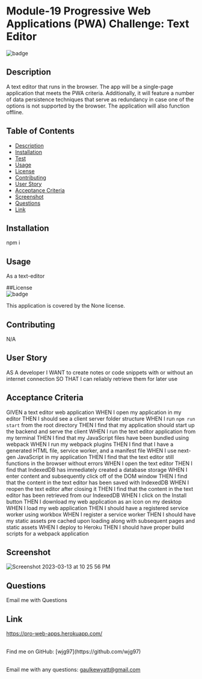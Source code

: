 # Module-19 Progressive Web Applications (PWA) Challenge: Text Editor
  
  ![badge](https://img.shields.io/badge/license-None-orange)<br />

  ## Description
  A text editor that runs in the browser. The app will be a single-page application that meets the PWA criteria. Additionally, it will feature a number of data persistence techniques that serve as redundancy in case one of the options is not supported by the browser. The application will also function offline.

  ## Table of Contents
  - [Description](#description)
  - [Installation](#installation)
  - [Test](#tests)
  - [Usage](#usage)
  - [License](#license)
  - [Contributing](#contributing)
  - [User Story](#userStory)
  - [Acceptance Criteria](#acceptanceCriteria)
  - [Screenshot](#screenShot)
  - [Questions](#questions)
  - [Link](#Link)

  ## Installation
  npm i

  ## Usage
  As a text-editor

  ##License <br>
  ![badge](https://img.shields.io/badge/license-None-orange)
  <br />

  This application is covered by the None license. 

  ## Contributing
  N/A

  ## User Story
  AS A developer
  I WANT to create notes or code snippets with or without an internet connection
  SO THAT I can reliably retrieve them for later use

  ## Acceptance Criteria
  GIVEN a text editor web application
  WHEN I open my application in my editor
  THEN I should see a client server folder structure
  WHEN I run `npm run start` from the root directory
  THEN I find that my application should start up the backend and serve the client
  WHEN I run the text editor application from my terminal
  THEN I find that my JavaScript files have been bundled using webpack
  WHEN I run my webpack plugins
  THEN I find that I have a generated HTML file, service worker, and a manifest file
  WHEN I use next-gen JavaScript in my application
  THEN I find that the text editor still functions in the browser without errors
  WHEN I open the text editor
  THEN I find that IndexedDB has immediately created a database storage
  WHEN I enter content and subsequently click off of the DOM window
  THEN I find that the content in the text editor has been saved with IndexedDB
  WHEN I reopen the text editor after closing it
  THEN I find that the content in the text editor has been retrieved from our IndexedDB
  WHEN I click on the Install button
  THEN I download my web application as an icon on my desktop
  WHEN I load my web application
  THEN I should have a registered service worker using workbox
  WHEN I register a service worker
  THEN I should have my static assets pre cached upon loading along with    subsequent pages and static assets
  WHEN I deploy to Heroku
  THEN I should have proper build scripts for a webpack application

  ## Screenshot
  ![Screenshot 2023-03-13 at 10 25 56 PM](https://user-images.githubusercontent.com/113846649/224893537-e873a4f1-26b4-452d-ba79-b091bf53f879.png)


  ## Questions
  Email me with Questions <br />
  
  ## Link
  https://pro-web-apps.herokuapp.com/

  <br />
  Find me on GitHub: [wjg97](https://github.com/wjg97)<br />
  <br />

  Email me with any questions: gaulkewyatt@gmail.com<br /><br />
  
      
